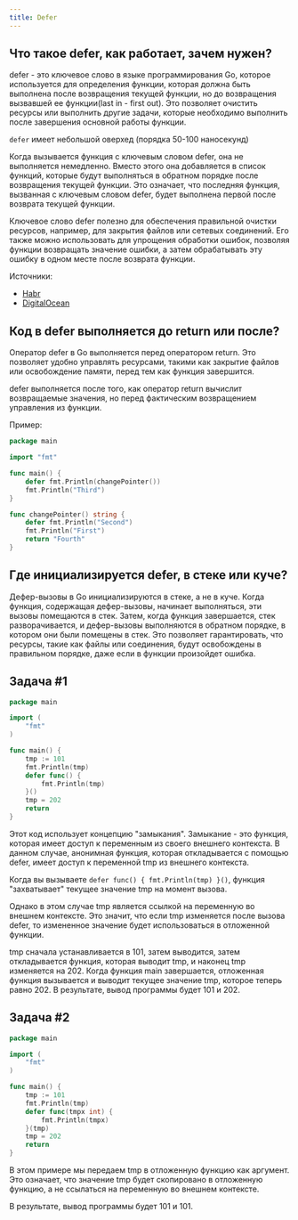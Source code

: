 ```yaml
---
title: Defer
---
```


## Что такое defer, как работает, зачем нужен?

defer - это ключевое слово в языке программирования Go, которое используется для определения функции, которая должна быть выполнена после возвращения текущей функции, но до возвращения вызвавшей ее функции(last in - first out). Это позволяет очистить ресурсы или выполнить другие задачи, которые необходимо выполнить после завершения основной работы функции.

`defer` имеет небольшой оверхед (порядка 50-100 наносекунд)

Когда вызывается функция с ключевым словом defer, она не выполняется немедленно. Вместо этого она добавляется в список функций, которые будут выполняться в обратном порядке после возвращения текущей функции. Это означает, что последняя функция, вызванная с ключевым словом defer, будет выполнена первой после возврата текущей функции.

Ключевое слово defer полезно для обеспечения правильной очистки ресурсов, например, для закрытия файлов или сетевых соединений. Его также можно использовать для упрощения обработки ошибок, позволяя функции возвращать значение ошибки, а затем обрабатывать эту ошибку в одном месте после возврата функции.

Источники: 
 - [Habr](https://habr.com/ru/articles/492948/)
 - [DigitalOcean](https://www.digitalocean.com/community/tutorials/understanding-defer-in-go-ru)

## Код в defer выполняется до return или после?

Оператор defer в Go выполняется перед оператором return. Это позволяет удобно управлять ресурсами, такими как закрытие файлов или освобождение памяти, перед тем как функция завершится. 

defer выполняется после того, как оператор return вычислит возвращаемые значения, но перед фактическим возвращением управления из функции.

Пример:
```go 
package main

import "fmt"

func main() {
    defer fmt.Println(changePointer())
    fmt.Println("Third")
}

func changePointer() string {
    defer fmt.Println("Second")
    fmt.Println("First")
    return "Fourth"
}
```

## Где инициализируется defer, в стеке или куче?
Дефер-вызовы в Go инициализируются в стеке, а не в куче. Когда функция, содержащая дефер-вызовы, начинает выполняться, эти вызовы помещаются в стек. Затем, когда функция завершается, стек разворачивается, и дефер-вызовы выполняются в обратном порядке, в котором они были помещены в стек. Это позволяет гарантировать, что ресурсы, такие как файлы или соединения, будут освобождены в правильном порядке, даже если в функции произойдет ошибка.

## Задача #1

```go title="main.go"
package main

import (
	"fmt"
)

func main() {
	tmp := 101
	fmt.Println(tmp)
	defer func() {
		fmt.Println(tmp)
	}()
	tmp = 202
	return
}
```

Этот код использует концепцию "замыкания". Замыкание - это функция, которая имеет доступ к переменным из своего внешнего контекста. 
В данном случае, анонимная функция, которая откладывается с помощью defer, имеет доступ к переменной tmp из внешнего контекста.

Когда вы вызываете `defer func() { fmt.Println(tmp) }()`, функция "захватывает" текущее значение tmp на момент вызова. 

Однако в этом случае tmp является ссылкой на переменную во внешнем контексте. Это значит, что если tmp изменяется после вызова defer, то измененное значение будет использоваться в отложенной функции.

tmp сначала устанавливается в 101, затем выводится, затем откладывается функция, которая выводит tmp, и наконец tmp изменяется на 202.
Когда функция main завершается, отложенная функция вызывается и выводит текущее значение tmp, которое теперь равно 202.
В результате, вывод программы будет 101 и 202.

## Задача #2

```go title="main.go"
package main

import (
    "fmt"
)

func main() {
	tmp := 101
	fmt.Println(tmp)
	defer func(tmpx int) {
		fmt.Println(tmpx)
	}(tmp)
	tmp = 202
	return
}
```

В этом примере мы передаем tmp в отложенную функцию как аргумент. Это означает, что значение tmp будет скопировано в отложенную функцию, а не ссылаться на переменную во внешнем контексте.

В результате, вывод программы будет 101 и 101.



